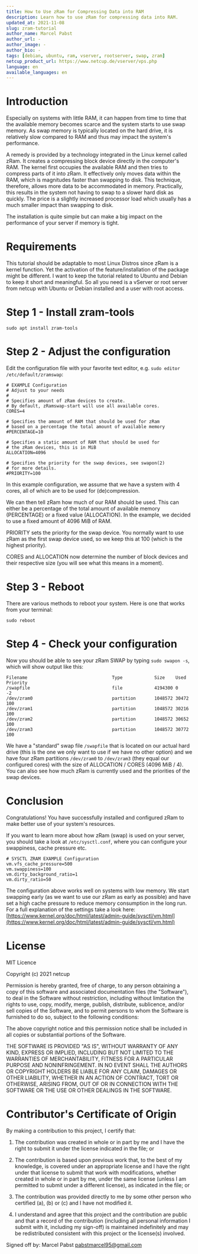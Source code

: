 ```yaml
---
title: How to Use zRam for Compressing Data into RAM
description: Learn how to use zRam for compressing data into RAM.
updated_at: 2021-11-08
slug: zram-tutorial
author_name: Marcel Pabst
author_url: -
author_image: -
author_bio: -
tags: [debian, ubuntu, ram, vserver, rootserver, swap, zram]
netcup_product_url: https://www.netcup.de/vserver/vps.php
language: en
available_languages: en
---
```


# Introduction

Especially on systems with little RAM, it can happen from time to time that the available memory becomes scarce and the system starts to use swap memory. As swap memory is typically located on the hard drive, it is relatively slow compared to RAM and thus may impact the system's performance.

A remedy is provided by a technology integrated in the Linux kernel called zRam. It creates a compressing block device directly in the computer's RAM. The kernel first occupies the available RAM and then tries to compress parts of it into zRam. It effectively only moves data within the RAM, which is magnitudes faster than swapping to disk. This technique, therefore, allows more data to be accommodated in memory. Practically, this results in the system not having to swap to a slower hard disk as quickly. The price is a slightly increased processor load which usually has a much smaller impact than swapping to disk.

The installation is quite simple but can make a big impact on the performance of your server if memory is tight.

# Requirements

This tutorial should be adaptable to most Linux Distros since zRam is a kernel function. Yet the activation of the feature/installation of the package might be different. I want to keep the tutorial related to Ubuntu and Debian to keep it short and meaningful. So all you need is a vServer or root server from netcup with Ubuntu or Debian installed and a user with root access.

# Step 1 - Install zram-tools

```
sudo apt install zram-tools
```

# Step 2 - Adjust the configuration

Edit the configuration file with your favorite text editor, e.g. `sudo editor /etc/default/zramswap`:

```
# EXAMPLE Configuration
# Adjust to your needs
#
# Specifies amount of zRam devices to create.
# By default, zRamswap-start will use all available cores.
CORES=4

# Specifies the amount of RAM that should be used for zRam
# based on a percentage the total amount of available memory
#PERCENTAGE=10

# Specifies a static amount of RAM that should be used for
# the zRam devices, this is in MiB
ALLOCATION=4096

# Specifies the priority for the swap devices, see swapon(2)
# for more details.
#PRIORITY=100
```

In this example configuration, we assume that we have a system with 4 cores, all of which are to be used for (de)compression.

We can then tell zRam how much of our RAM should be used. This can either be a percentage of the total amount of available memory (PERCENTAGE) or a fixed value (ALLOCATION). In the example, we decided to use a fixed amount of 4096 MiB of RAM.

PRIORITY sets the priority for the swap device. You normally want to use zRam as the first swap device used, so we keep this at 100 (which is the highest priority).

CORES and ALLOCATION now determine the number of block devices and their respective size (you will see what this means in a moment).

# Step 3 - Reboot

There are various methods to reboot your system. Here is one that works from your terminal:

```
sudo reboot
```

# Step 4 - Check your configuration

Now you should be able to see your zRam SWAP by typing `sudo swapon -s`, which will show output like this:

```
Filename                                Type            Size    Used    Priority
/swapfile                               file            4194300 0       -2
/dev/zram0                              partition       1048572 30472   100
/dev/zram1                              partition       1048572 30216   100
/dev/zram2                              partition       1048572 30652   100
/dev/zram3                              partition       1048572 30772   100
```

We have a "standard" swap file `/swapfile` that is located on our actual hard drive (this is the one we only want to use if we have no other option) and we have four zRam partitions `/dev/zram0` to `/dev/zram3` (they equal our configured cores) with the size of ALLOCATION / CORES (4096 MiB / 4). You can also see how much zRam is currently used and the priorities of the swap devices.

# Conclusion

Congratulations! You have successfully installed and configured zRam to make better use of your system's resources.

If you want to learn more about how zRam (swap) is used on your server, you should take a look at `/etc/sysctl.conf`, where you can configure your swappiness, cache pressure etc.

```
# SYSCTL ZRAM EXAMPLE Configuration
vm.vfs_cache_pressure=500
vm.swappiness=100
vm.dirty_background_ratio=1
vm.dirty_ratio=50
```

The configuration above works well on systems with low memory. We start swapping early (as we want to use our zRam as early as possible) and have set a high cache pressure to reduce memory consumption in the long run. For a full explanation of the settings take a look here: [https://www.kernel.org/doc/html/latest/admin-guide/sysctl/vm.html](https://www.kernel.org/doc/html/latest/admin-guide/sysctl/vm.html)

# License

MIT Licence

Copyright (c) 2021 netcup

Permission is hereby granted, free of charge, to any person obtaining a copy
of this software and associated documentation files (the "Software"), to deal
in the Software without restriction, including without limitation the rights
to use, copy, modify, merge, publish, distribute, sublicence, and/or sell
copies of the Software, and to permit persons to whom the Software is
furnished to do so, subject to the following conditions:

The above copyright notice and this permission notice shall be included in all
copies or substantial portions of the Software.

THE SOFTWARE IS PROVIDED "AS IS", WITHOUT WARRANTY OF ANY KIND, EXPRESS OR
IMPLIED, INCLUDING BUT NOT LIMITED TO THE WARRANTIES OF MERCHANTABILITY,
FITNESS FOR A PARTICULAR PURPOSE AND NONINFRINGEMENT. IN NO EVENT SHALL THE
AUTHORS OR COPYRIGHT HOLDERS BE LIABLE FOR ANY CLAIM, DAMAGES OR OTHER
LIABILITY, WHETHER IN AN ACTION OF CONTRACT, TORT OR OTHERWISE, ARISING FROM,
OUT OF OR IN CONNECTION WITH THE SOFTWARE OR THE USE OR OTHER DEALINGS IN THE
SOFTWARE.

# Contributor's Certificate of Origin

By making a contribution to this project, I certify that:

1.  The contribution was created in whole or in part by me and I have the right to submit it under the license indicated in the file; or

2.  The contribution is based upon previous work that, to the best of my knowledge, is covered under an appropriate license and I have the right under that license to submit that work with modifications, whether created in whole or in part by me, under the same license (unless I am permitted to submit under a different license), as indicated in the file; or

3.  The contribution was provided directly to me by some other person who certified (a), (b) or (c) and I have not modified it.

4.  I understand and agree that this project and the contribution are public and that a record of the contribution (including all personal information I submit with it, including my sign-off) is maintained indefinitely and may be redistributed consistent with this project or the license(s) involved.

Signed off by: Marcel Pabst [pabstmarcel95@gmail.com](mailto:pabstmarcel95@gmail.com)
